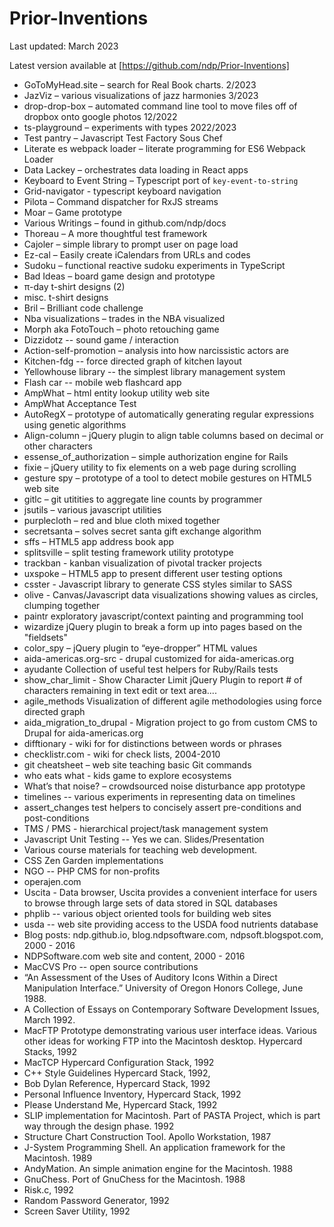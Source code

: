 # Prior-Inventions

Last updated: March 2023

Latest version available at [https://github.com/ndp/Prior-Inventions]

- GoToMyHead.site – search for Real Book charts. 2/2023
- JazViz – various visualizations of jazz harmonies 3/2023
- drop-drop-box – automated command line tool to move files off of dropbox onto google photos 12/2022
- ts-playground – experiments with types 2022/2023
- Test pantry – Javascript Test Factory Sous Chef
- Literate es webpack loader  – literate programming for ES6 Webpack Loader
- Data Lackey – orchestrates data loading in React apps
- Keyboard to Event String – Typescript port of `key-event-to-string`
- Grid-navigator - typescript keyboard navigation 
- Pilota – Command dispatcher for RxJS streams
- Moar – Game prototype
- Various Writings – found in github.com/ndp/docs
- Thoreau – A more thoughtful test framework
- Cajoler – simple library to prompt user on page load
- Ez-cal – Easily create iCalendars from URLs and codes
- Sudoku – functional reactive sudoku experiments in TypeScript
- Bad Ideas – board game design and prototype
- π-day t-shirt designs (2)
- misc. t-shirt designs
- Bril – Brilliant code challenge
- Nba visualizations – trades in the NBA visualized
- Morph aka FotoTouch – photo retouching game
- Dizzidotz -- sound game / interaction
- Action-self-promotion – analysis into how narcissistic actors are
- Kitchen-fdg -- force directed graph of kitchen layout
- Yellowhouse library -- the simplest library management system
- Flash car -- mobile web flashcard app
- AmpWhat – html entity lookup utility web site
- AmpWhat Acceptance Test
- AutoRegX – prototype of automatically generating regular expressions using genetic algorithms
- Align-column – jQuery plugin to align table columns based on decimal or other characters
- essense_of_authorization – simple authorization engine for Rails
- fixie – jQuery utility to fix elements on a web page during scrolling
- gesture spy – prototype of a tool to detect mobile gestures on HTML5 web site	
- gitlc – git utitities to aggregate line counts by programmer
- jsutils – various javascript utilities
- purplecloth – red and blue cloth mixed together
- secretsanta – solves secret santa gift exchange algorithm
- sffs – HTML5 app address book app
- splitsville – split testing framework utility prototype
- trackban - kanban visualization of pivotal tracker projects
- uxspoke – HTML5 app to present different user testing options
- csster - Javascript library to generate CSS styles similar to SASS
- olive - Canvas/Javascript data visualizations showing values as circles, clumping together
- paintr exploratory javascript/context painting and programming tool
- wizardize jQuery plugin to break a form up into pages based on the "fieldsets"
- color_spy – jQuery plugin to “eye-dropper” HTML values
- aida-americas.org-src - drupal customized for aida-americas.org
- ayudante Collection of useful test helpers for Ruby/Rails tests
- show_char_limit - Show Character Limit jQuery Plugin to report # of characters remaining in text edit or text area....
- agile_methods Visualization of different agile methodologies using force directed graph
- aida_migration_to_drupal - Migration project to go from custom CMS to Drupal for aida-americas.org
- difftionary - wiki for for distinctions between words or phrases
- checklistr.com - wiki for check lists, 2004-2010
- git cheatsheet – web site teaching basic Git commands
- who eats what - kids game to explore ecosystems
- What’s that noise? – crowdsourced noise disturbance app prototype
- timelines -- various experiments in representing data on timelines
- assert_changes test helpers to concisely assert pre-conditions and post-conditions
- TMS / PMS - hierarchical project/task management system
- Javascript Unit Testing -- Yes we can. Slides/Presentation
- Various course materials for teaching web development.
- CSS Zen Garden implementations
- NGO -- PHP CMS for non-profits
- operajen.com
- Uscita - Data browser, Uscita provides a convenient interface for users to browse through large sets of data stored in SQL databases
- phplib -- various object oriented tools for building web sites
- usda -- web site providing access to the USDA food nutrients database
- Blog posts: ndp.github.io, blog.ndpsoftware.com, ndpsoft.blogspot.com, 2000 - 2016
- NDPSoftware.com web site and content, 2000 - 2016
- MacCVS Pro -- open source contributions
- “An Assessment of the Uses of Auditory Icons Within a Direct Manipulation Interface.”  University of Oregon Honors College, June 1988.
- A Collection of Essays on Contemporary Software Development Issues, March 1992. 
- MacFTP Prototype demonstrating various user interface ideas.  Various other ideas for working FTP into the Macintosh desktop.  Hypercard Stacks, 1992
- MacTCP Hypercard Configuration Stack, 1992
- C++ Style Guidelines Hypercard Stack, 1992, 
- Bob Dylan Reference, Hypercard Stack, 1992
- Personal Influence Inventory, Hypercard Stack, 1992
- Please Understand Me, Hypercard Stack, 1992
- SLIP implementation for Macintosh.  Part of PASTA Project, which is part way through the design phase. 1992
- Structure Chart Construction Tool.  Apollo Workstation, 1987
- J-System Programming Shell.  An application framework for the Macintosh. 1989
- AndyMation.  An simple animation engine for the Macintosh. 1988
- GnuChess.  Port of GnuChess for the Macintosh. 1988
- Risk.c, 1992
- Random Password Generator, 1992
- Screen Saver Utility, 1992

